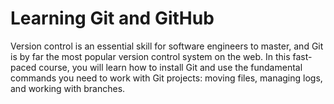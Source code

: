 # Learning Git and GitHub

Version control is an essential skill for software
engineers to master, and Git is by far the most
popular version control system on the web. In this
fast-paced course, you will learn how to install
Git and use the fundamental commands you need to
work with Git projects: moving files, managing logs,
and working with branches.

